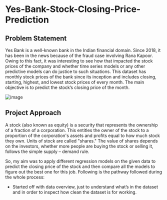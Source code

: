 # Yes-Bank-Stock-Closing-Price-Prediction

## Problem Statement
Yes Bank is a well-known bank in the Indian financial domain. Since 2018, it has been in the news because of the fraud case involving Rana Kapoor. Owing to this fact, it was interesting to see how that impacted the stock prices of the company and whether time series models or any other predictive models can do justice to such situations. This dataset has monthly stock prices of the bank since its inception and includes closing, starting, highest, and lowest stock prices of every month. The main objective is to predict the stock’s closing price of the month.

![image](https://user-images.githubusercontent.com/85817763/179193664-22721f34-db21-4647-a323-46be7acc561e.png)

## Project Approach
A stock (also known as equity) is a security that represents the ownership of a fraction of a corporation. This entitles the owner of the stock to a proportion of the corporation's assets and profits equal to how much stock they own. Units of stock are called "shares." The value of shares depends on the investors, whether more people are buying the stock or selling it, follows the simple supply – demand rule.

So, my aim was to apply different regression models on the given data to predict the closing price of the stock and then compare all the models to figure out the best one for this job. Following is the pathway followed during the whole process:
* Started off with data overview, just to understand what’s in the dataset and in order to inspect how clean the dataset is for working.
